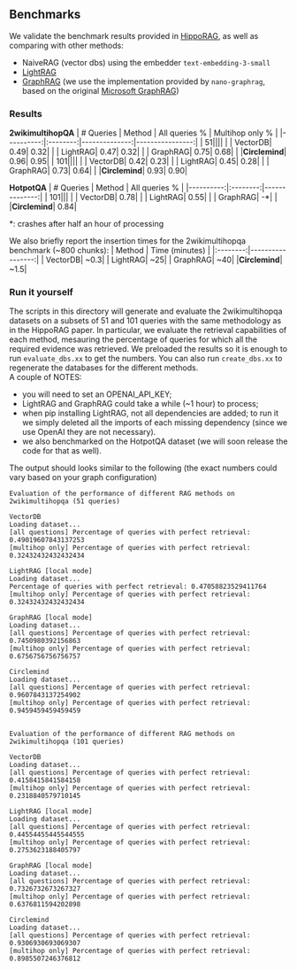## Benchmarks
We validate the benchmark results provided in [HippoRAG](https://arxiv.org/abs/2405.14831), as well as comparing with other methods:
- NaiveRAG (vector dbs) using the embedder `text-embedding-3-small`
- [LightRAG](https://github.com/HKUDS/LightRAG) 
- [GraphRAG](https://github.com/gusye1234/nano-graphrag) (we use the implementation provided by `nano-graphrag`, based on the original [Microsoft GraphRAG](https://github.com/microsoft/graphrag))

### Results
**2wikimultihopQA**
| # Queries |  Method  | All queries % | Multihop only % |
|----------:|:--------:|--------------:|----------------:|
|         51||||
|           |  VectorDB|           0.49|             0.32|
|           |  LightRAG|           0.47|             0.32|
|           |  GraphRAG|           0.75|             0.68|
|           |**Circlemind**|           0.96|             0.95|
|        101||||
|           |  VectorDB|           0.42|             0.23|
|           |  LightRAG|           0.45|             0.28|
|           |  GraphRAG|           0.73|             0.64|
|           |**Circlemind**|           0.93|             0.90|

**HotpotQA**
| # Queries |  Method  | All queries % |
|----------:|:--------:|--------------:|
|        101|||
|           |  VectorDB|           0.78|
|           |  LightRAG|           0.55|
|           |  GraphRAG|             -*|
|           |**Circlemind**|           0.84|

*: crashes after half an hour of processing

We also briefly report the insertion times for the 2wikimultihopqa benchmark (~800 chunks):
|  Method  |  Time (minutes)  |
|:--------:|-----------------:|
|  VectorDB|              ~0.3|
|  LightRAG|               ~25|
|  GraphRAG|               ~40|
|**Circlemind**|              ~1.5|

### Run it yourself
The scripts in this directory will generate and evaluate the 2wikimultihopqa datasets on a subsets of 51 and 101 queries with the same methodology as in the HippoRAG paper. In particular, we evaluate the retrieval capabilities of each method, mesauring the percentage of queries for which all the required evidence was retrieved. We preloaded the results so it is enough to run `evaluate_dbs.xx` to get the numbers. You can also run `create_dbs.xx` to regenerate the databases for the different methods.  
A couple of NOTES:
- you will need to set an OPENAI_API_KEY;
- LightRAG and GraphRAG could take a while (~1 hour) to process;
- when pip installing LightRAG, not all dependencies are added; to run it we simply deleted all the imports of each missing dependency (since we use OpenAI they are not necessary).
- we also benchmarked on the HotpotQA dataset (we will soon release the code for that as well).

The output should looks similar to the following (the exact numbers could vary based on your graph configuration)
```
Evaluation of the performance of different RAG methods on 2wikimultihopqa (51 queries)

VectorDB
Loading dataset...
[all questions] Percentage of queries with perfect retrieval: 0.49019607843137253
[multihop only] Percentage of queries with perfect retrieval: 0.32432432432432434

LightRAG [local mode]
Loading dataset...
Percentage of queries with perfect retrieval: 0.47058823529411764
[multihop only] Percentage of queries with perfect retrieval: 0.32432432432432434

GraphRAG [local mode]
Loading dataset...
[all questions] Percentage of queries with perfect retrieval: 0.7450980392156863
[multihop only] Percentage of queries with perfect retrieval: 0.6756756756756757

Circlemind
Loading dataset...
[all questions] Percentage of queries with perfect retrieval: 0.9607843137254902
[multihop only] Percentage of queries with perfect retrieval: 0.9459459459459459


Evaluation of the performance of different RAG methods on 2wikimultihopqa (101 queries)

VectorDB
Loading dataset...
[all questions] Percentage of queries with perfect retrieval: 0.4158415841584158
[multihop only] Percentage of queries with perfect retrieval: 0.2318840579710145

LightRAG [local mode]
Loading dataset...
[all questions] Percentage of queries with perfect retrieval: 0.44554455445544555
[multihop only] Percentage of queries with perfect retrieval: 0.2753623188405797

GraphRAG [local mode]
Loading dataset...
[all questions] Percentage of queries with perfect retrieval: 0.7326732673267327
[multihop only] Percentage of queries with perfect retrieval: 0.6376811594202898

Circlemind
Loading dataset...
[all questions] Percentage of queries with perfect retrieval: 0.9306930693069307
[multihop only] Percentage of queries with perfect retrieval: 0.8985507246376812
```
